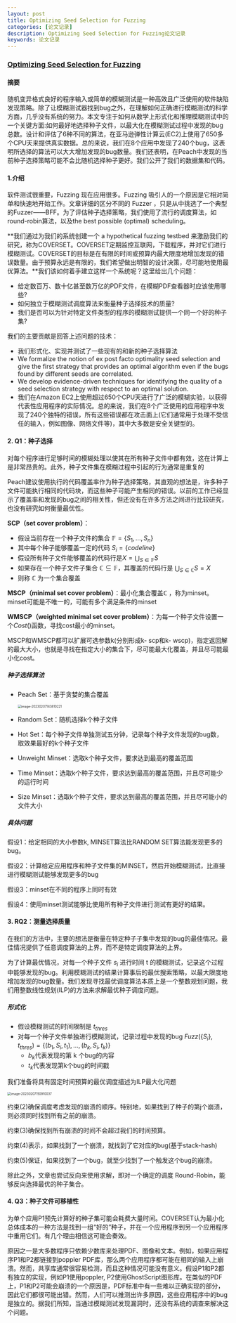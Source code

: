 ```yaml
---
layout: post
title: Optimizing Seed Selection for Fuzzing
categories: [论文记录]
description: Optimizing Seed Selection for Fuzzing论文记录
keywords: 论文记录
---
```




### [Optimizing Seed Selection for Fuzzing][]

#### 摘要

随机变异格式良好的程序输入或简单的模糊测试是一种高效且广泛使用的软件缺陷发现策略。除了让模糊测试器找到bug之外，在理解如何正确进行模糊测试的科学方面，几乎没有系统的努力。本文专注于如何从数学上形式化和推理模糊测试中的一个关键方面:如何最好地选择种子文件，以最大化在模糊测试过程中发现的bug总数。设计和评估了6种不同的算法，在亚马逊弹性计算云(EC2)上使用了650多个CPU天来提供真实数据。总的来说，我们在8个应用中发现了240个bug，这表明所选择的算法可以大大增加发现的bug数量。我们还表明，在Peach中发现的当前种子选择策略可能不会比随机选择种子更好。我们公开了我们的数据集和代码。

#### 1.介绍

软件测试很重要，Fuzzing 现在应用很多。Fuzzing 吸引人的一个原因是它相对简单和快速地开始工作。文章详细的区分不同的 Fuzzer ，只是从中挑选了一个典型的Fuzzer——BFF。为了评估种子选择策略，我们使用了流行的调度算法，如round-robin算法，以及the best possible (optimal) scheduling。

**我们通过为我们的系统创建一个  a hypothetical fuzzing testbed 来激励我们的研究，称为COVERSET。COVERSET定期监控互联网，下载程序，并对它们进行模糊测试。COVERSET的目标是在有限的时间或预算内最大限度地增加发现的错误数量。由于预算永远是有限的，我们希望做出明智的设计决策，尽可能地使用最优算法。**我们该如何着手建立这样一个系统呢？这里给出几个问题：

* 给定数百万、数十亿甚至数万亿的PDF文件，在模糊PDF查看器时应该使用哪些?
* 如何独立于模糊测试调度算法来衡量种子选择技术的质量?
* 我们是否可以为针对特定文件类型的程序的模糊测试提供一个同一个好的种子集?

我们的主要贡献是回答上述问题的技术：

* 我们形式化、实现并测试了一些现有的和新的种子选择算法
* We formalize the notion of ex post facto optimality seed selection and give the first strategy that provides an optimal algorithm even if the bugs found by different seeds are correlated.
* We develop evidence-driven techniques for identifying the quality of a seed selection strategy with respect to an optimal solution.
* 我们在Amazon EC2上使用超过650个CPU天进行了广泛的模糊实验，以获得代表性应用程序的实际情况。总的来说，我们在8个广泛使用的应用程序中发现了240个独特的错误，所有这些错误都在攻击面上(它们通常用于处理不受信任的输入，例如图像、网络文件等)，其中大多数是安全关键型的。

#### 2. Q1：种子选择

对每个程序进行足够时间的模糊处理以使其在所有种子文件中都有效，这在计算上是非常昂贵的。此外，种子文件集在模糊过程中引起的行为通常是重复的

 Peach建议使用执行的代码覆盖率作为种子选择策略，其直观的想法是，许多种子文件可能执行相同的代码块，而这些种子可能产生相同的错误。以前的工作已经显示了覆盖率和发现的bug之间的相关性，但还没有在许多方法之间进行比较研究，也没有研究如何衡量最优性。

**SCP（set cover problem）**：

* 假设当前存在一个种子文件的集合 $\mathbb F=\{S_1,...,S_n\}$
* 其中每个种子能够覆盖一定的代码 $S_i=\{codeline\}$
* 假设所有种子文件能够覆盖的代码行是$X=\bigcup_{S\in \mathbb F} S$
* 如果存在一个种子文件子集合 $\mathbb C \subseteq \mathbb F$，其覆盖的代码行是 $\bigcup_{S\in \mathbb C} S=X$
* 则称 $\mathbb C$ 为一个集合覆盖

**MSCP（minimal set cover problem）**：最小化集合覆盖$\mathbb C$ ，称为minset。minset可能是不唯一的，可能有多个满足条件的minset

**WMSCP（weighted minimal set cover problem）**：为每一个种子文件设置一个$Cost()$函数，寻找cost最小的minset。

MSCP和WMSCP都可以扩展可选参数k(分别形成k- scp和k- wscp)，指定返回解的最大大小，也就是寻找在指定大小的集合下，尽可能最大化覆盖，并且尽可能最小化cost。

##### 种子选择算法

* Peach Set：基于贪婪的集合覆盖

  <img src="D:\Typora图像\image-20230207143810221.png" alt="image-20230207143810221" style="zoom: 50%;" />

* Random Set：随机选择k个种子文件

* Hot Set：每个种子文件单独测试五分钟，记录每个种子文件发现的bug数，取效果最好的k个种子文件

* Unweight Minset：选取k个种子文件，要求达到最高的覆盖范围

* Time Minset：选取k个种子文件，要求达到最高的覆盖范围，并且尽可能少的运行时间

* Size Minset：选取k个种子文件，要求达到最高的覆盖范围，并且尽可能小的文件大小

##### 具体问题

假设1：给定相同的大小参数k, MINSET算法比RANDOM SET算法能发现更多的bug。

假设2：计算给定应用程序和种子文件集的MINSET，然后开始模糊测试，比直接进行模糊测试能够发现更多的bug

假设3：minset在不同的程序上同时有效

假设4：使用minset测试能够比使用所有种子文件进行测试有更好的结果。

#### 3. RQ2：测量选择质量

在我们的方法中，主要的想法是衡量在特定种子子集中发现的bug的最佳情况。最佳情况提供了任意调度算法的上界，而不是特定调度算法的上界。

为了计算最优情况，对每一个种子文件 $s_i$​ 进行时间 t 的模糊测试，记录这个过程中能够发现的bug。利用模糊测试的结果计算事后的最优搜索策略，以最大限度地增加发现的bug数量。我们发现寻找最优调度算法本质上是一个整数规划问题，我们用整数线性规划(ILP)的方法来求解最优种子调度问题。

##### 形式化

* 假设模糊测试的时间限制是 $t_{thres}$
* 对每一个种子文件单独进行模糊测试，记录过程中发现的bug $Fuzz(\{S_i\},t_{thres})=\{(b_1,S_i,t_1),...,(b_k,S_i,t_k)\}$
  * $b_k$代表发现的第 k 个bug的内容
  * $t_k$代表发现第k个bug的时间戳

我们准备将具有固定时间预算的最优调度描述为ILP最大化问题

<img src="D:\Typora图像\image-20230207150910037.png" alt="image-20230207150910037" style="zoom:50%;" />

约束(2)确保调度考虑发现的崩溃的顺序。特别地，如果找到了种子的第j个崩溃，则必须同时找到所有之前的崩溃。

约束(3)确保找到所有崩溃的时间不会超过我们的时间预算。

约束(4)表示，如果找到了一个崩溃，就找到了它对应的bug(基于stack-hash)

约束(5)保证，如果找到了一个bug，就至少找到了一个触发这个bug的崩溃。



除此之外，文章也尝试反向来使用求解，即对一个确定的调度 Round-Robin，能够反向选择最优的种子集合。

#### 4. Q3：种子文件可移植性

为单个应用P1预先计算好的种子集可能会耗费大量时间。COVERSET认为最小化总体成本的一种方法是找到一组“好的”种子，并在一个应用程序到另一个应用程序中重用它们。有几个理由相信这可能会奏效。

原因之一是大多数程序只依赖少数库来处理PDF、图像和文本。例如，如果应用程序P1和P2都链接到poppler PDF库，那么两个应用程序都可能在相同的输入上崩溃。然而，共享库通常很容易检测，而且这种情况可能没有意义。假设P1和P2都有独立的实现，例如P1使用poppler, P2使用GhostScript图形库。在类似的PDF上，P1和P2可能会崩溃的一个原因是，PDF标准中有一些难以正确实现的部分，因此它们都很可能出错。然而，人们可以推测出许多原因，这些应用程序中的bug是独立的。据我们所知，当通过模糊测试发现漏洞时，还没有系统的调查来解决这个问题。



















































[Optimizing Seed Selection for Fuzzing]:https://ningmorain.github.io/files/sec14_seed_selection.pdf
